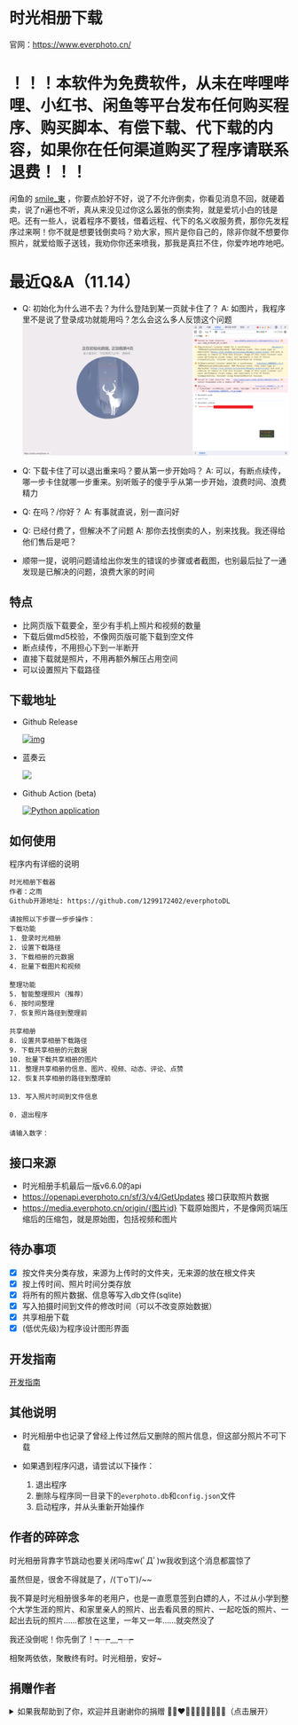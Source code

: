 # 时光相册下载

官网：https://www.everphoto.cn/

# ！！！本软件为免费软件，从未在哔哩哔哩、小红书、闲鱼等平台发布任何购买程序、购买脚本、有偿下载、代下载的内容，如果你在任何渠道购买了程序请联系退费！！！

闲鱼的 [smile_東](./docs/unwelcome.md) ，你要点脸好不好，说了不允许倒卖，你看见消息不回，就硬着卖，说了n遍也不听，真从来没见过你这么嚣张的倒卖狗，就是爱坑小白的钱是吧。还有一些人，说着程序不要钱，借着远程、代下的名义收服务费，那你先发程序过来啊！你不就是想要钱倒卖吗？劝大家，照片是你自己的，除非你就不想要你照片，就爱给贩子送钱，我劝你你还来喷我，那我是真拦不住，你爱咋地咋地吧。

# 最近Q&A（11.14）

- Q: 初始化为什么进不去？为什么登陆到某一页就卡住了？
  A: 如图片，我程序里不是说了登录成功就能用吗？怎么会这么多人反馈这个问题
    ![](./docs/asset/token.jpg)

- Q: 下载卡住了可以退出重来吗？要从第一步开始吗？
  A: 可以，有断点续传，哪一步卡住就哪一步重来。别听贩子的傻乎乎从第一步开始，浪费时间、浪费精力

- Q: 在吗？/你好？
  A: 有事就直说，别一直问好

- Q: 已经付费了，但解决不了问题
  A: 那你去找倒卖的人，别来找我。我还得给他们售后是吧？

- 顺带一提，说明问题请给出你发生的错误的步骤或者截图，也别最后扯了一通发现是已解决的问题，浪费大家的时间

## 特点

- 比网页版下载要全，至少有手机上照片和视频的数量
- 下载后做md5校验，不像网页版可能下载到空文件
- 断点续传，不用担心下到一半断开
- 直接下载就是照片，不用再额外解压占用空间
- 可以设置照片下载路径

## 下载地址

- Github Release
  
  [![img](https://img.shields.io/github/v/release/1299172402/everphotoDL?label=版本)](https://github.com/1299172402/everphotoDL/releases)
  
- 蓝奏云

  [![](https://img.shields.io/badge/蓝奏云盘-密码:ever-blue)](https://zhiyuyu.lanzout.com/b09d8e0af) 

- Github Action (beta)
  
  [![Python application](https://github.com/1299172402/everphotoDL/actions/workflows/build.yml/badge.svg)](https://github.com/1299172402/everphotoDL/actions/workflows/build.yml)


## 如何使用

程序内有详细的说明
```
时光相册下载器
作者：之雨
Github开源地址: https://github.com/1299172402/everphotoDL

请按照以下步骤一步步操作：
下载功能
1. 登录时光相册
2. 设置下载路径
3. 下载相册的元数据
4. 批量下载图片和视频

整理功能
5. 智能整理照片（推荐）
6. 按时间整理
7. 恢复照片路径到整理前

共享相册
8. 设置共享相册下载路径
9. 下载共享相册的元数据
10. 批量下载共享相册的图片
11. 整理共享相册的信息、图片、视频、动态、评论、点赞
12. 恢复共享相册的路径到整理前

13. 写入照片时间到文件信息

0. 退出程序

请输入数字：

```

## 接口来源

- 时光相册手机最后一版v6.6.0的api
- https://openapi.everphoto.cn/sf/3/v4/GetUpdates 接口获取照片数据
- https://media.everphoto.cn/origin/{图片id} 下载原始图片，不是像网页端压缩后的压缩包，就是原始图，包括视频和图片

## 待办事项

- [x] 按文件夹分类存放，来源为上传时的文件夹，无来源的放在根文件夹
- [x] 按上传时间、照片时间分类存放
- [x] 将所有的照片数据、信息等写入db文件(sqlite)
- [x] 写入拍摄时间到文件的修改时间（可以不改变原始数据）
- [x] 共享相册下载
- [x] (低优先级)为程序设计图形界面

## 开发指南

[开发指南](./docs/developer.md)

## 其他说明

- 时光相册中也记录了曾经上传过然后又删除的照片信息，但这部分照片不可下载

- 如果遇到程序闪退，请尝试以下操作：
  1. 退出程序
  2. 删除与程序同一目录下的`everphoto.db`和`config.json`文件
  3. 启动程序，并从头重新开始操作


## 作者的碎碎念

时光相册背靠字节跳动也要关闭吗库w(ﾟДﾟ)w我收到这个消息都震惊了

虽然但是，很舍不得就是了，/(ㄒoㄒ)/~~

我不算是时光相册很多年的老用户，也是一直愿意签到白嫖的人，不过从小学到整个大学生涯的照片、和家里亲人的照片、出去看风景的照片、一起吃饭的照片、一起出去玩的照片……都放在这里，一年又一年……就突然没了

我还没倒呢！你先倒了！┭┮﹏┭┮

相聚两依依，聚散终有时。时光相册，安好~

## 捐赠作者

<details>
  <summary>如果我帮助到了你，欢迎并且谢谢你的捐赠 💃💃❤🧡💛💙💚💜🖤💃💃（点击展开）</summary>
  <img src="https://archive.biliimg.com/bfs/archive/905b63819805cf2a523c1b8f1b0ed0220de3d223.png@500h.webp" referrerpolicy="no-referrer" >
  <img src="https://archive.biliimg.com/bfs/archive/8f0c67d748500ce0b8aeaa824740791de0cdefc6.png@500h.webp" referrerpolicy="no-referrer" >
</details>
